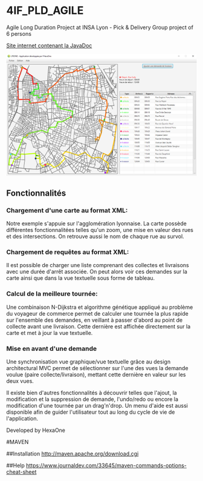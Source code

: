 # 4IF_PLD_AGILE
Agile Long Duration Project at INSA Lyon - Pick &amp; Delivery
Group project of 6 persons

[Site internet contenant la JavaDoc](http://agile.hexaone.fr/)

![image de l'application](./app.png)

## Fonctionnalités

### Chargement d'une carte au format XML:
Notre exemple s'appuie sur l'agglomération lyonnaise. La carte possède différentes fonctionnalitées telles qu'un zoom, une mise en valeur des rues et des intersections. On retrouve aussi le nom de chaque rue au survol.

### Chargement de requêtes au format XML:
Il est possible de charger une liste comprenant des collectes et livraisons avec une durée d'arrêt associée. On peut alors voir ces demandes sur la carte ainsi que dans la vue textuelle sous forme de tableau.

### Calcul de la meilleure tournée:
Une combinaison N-Dijkstra et algorithme génétique appliqué au problème du voyageur de commerce permet de calculer une tournée la plus rapide sur l'ensemble des demandes, en veillant à passer d'abord au point de collecte avant une livraison. Cette dernière est affichée directement sur la carte et met à jour la vue textuelle.

### Mise en avant d'une demande
Une synchronisation vue graphique/vue textuelle grâce au design architectural MVC permet de sélectionner sur l'une des vues la demande voulue (paire collecte/livraison), mettant cette dernière en valeur sur les deux vues.

Il existe bien d'autres fonctionnalités à découvrir telles que l'ajout, la modification et la suppression de demande, l'undo/redo ou encore la modification d'une tournée par un drag'n'drop. Un menu d'aide est aussi disponible afin de guider l'utilisateur tout au long du cycle de vie de l'application.

Developed by HexaOne

#MAVEN

##Installation
http://maven.apache.org/download.cgi

##Help
https://www.journaldev.com/33645/maven-commands-options-cheat-sheet
